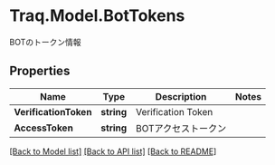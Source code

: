 # Traq.Model.BotTokens
BOTのトークン情報

## Properties

Name | Type | Description | Notes
------------ | ------------- | ------------- | -------------
**VerificationToken** | **string** | Verification Token | 
**AccessToken** | **string** | BOTアクセストークン | 

[[Back to Model list]](../../README.md#documentation-for-models) [[Back to API list]](../../README.md#documentation-for-api-endpoints) [[Back to README]](../../README.md)

